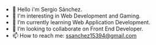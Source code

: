 - 👋 Hello i'm Sergio Sánchez.
- 👀 I'm interesting in Web Development and Gaming.
- 🌱 I’m currently learning Web Application Development.
- 💞️ I’m looking to collaborate on Front End Developer.
- 📫 How to reach me: ssanchez15394@gmail.com

<!---
SSanchez15394/SSanchez15394 is a ✨ special ✨ repository because its `README.md` (this file) appears on your GitHub profile.
You can click the Preview link to take a look at your changes.
--->
